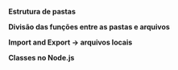**Estrutura de pastas**

**Divisão das funções entre as pastas e arquivos**

**Import and Export -> arquivos locais**

**Classes no Node.js**
